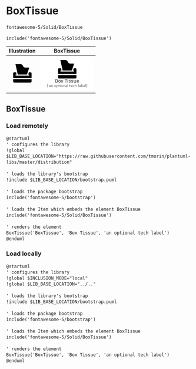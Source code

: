 # BoxTissue


```text
fontawesome-5/Solid/BoxTissue
```

```text
include('fontawesome-5/Solid/BoxTissue')
```



| Illustration | BoxTissue |
| :---: | :---: |
| ![illustration for Illustration](../../fontawesome-5/Solid/BoxTissue.png) | ![illustration for BoxTissue](../../fontawesome-5/Solid/BoxTissue.Local.png) |




## BoxTissue

### Load remotely
```plantuml
@startuml
' configures the library
!global $LIB_BASE_LOCATION="https://raw.githubusercontent.com/tmorin/plantuml-libs/master/distribution"

' loads the library's bootstrap
!include $LIB_BASE_LOCATION/bootstrap.puml

' loads the package bootstrap
include('fontawesome-5/bootstrap')

' loads the Item which embeds the element BoxTissue
include('fontawesome-5/Solid/BoxTissue')

' renders the element
BoxTissue('BoxTissue', 'Box Tissue', 'an optional tech label')
@enduml
```

### Load locally
```plantuml
@startuml
' configures the library
!global $INCLUSION_MODE="local"
!global $LIB_BASE_LOCATION="../.."

' loads the library's bootstrap
!include $LIB_BASE_LOCATION/bootstrap.puml

' loads the package bootstrap
include('fontawesome-5/bootstrap')

' loads the Item which embeds the element BoxTissue
include('fontawesome-5/Solid/BoxTissue')

' renders the element
BoxTissue('BoxTissue', 'Box Tissue', 'an optional tech label')
@enduml
```

